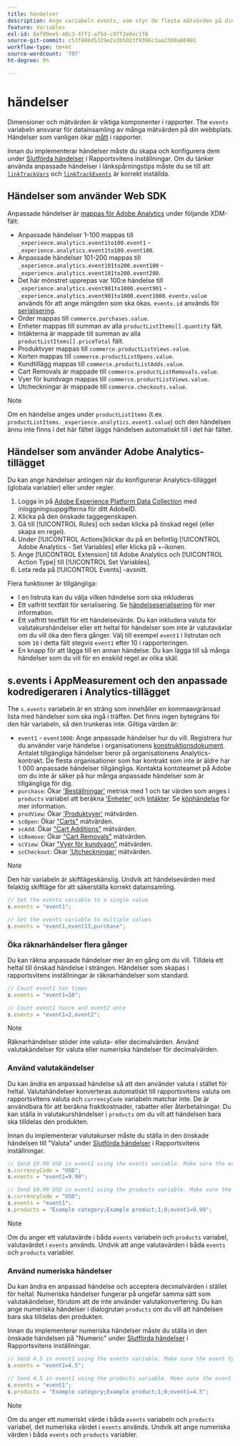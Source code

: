 ```yaml
---
title: händelser
description: Ange variabeln events, som styr de flesta mätvärden på din webbplats.
feature: Variables
exl-id: 6ef99ee5-40c3-4ff2-a75d-c97f2e8ec1f8
source-git-commit: c53f886d5329e2a3b5023f9396c3aa2360a86901
workflow-type: tm+mt
source-wordcount: '797'
ht-degree: 0%

---
```


# händelser

Dimensioner och mätvärden är viktiga komponenter i rapporter. The `events` variabeln ansvarar för datainsamling av många mätvärden på din webbplats. Händelser som vanligen ökar [mått](/help/components/metrics/overview.md) i rapporter.

Innan du implementerar händelser måste du skapa och konfigurera dem under [Slutförda händelser](/help/admin/admin/c-manage-report-suites/c-edit-report-suites/conversion-var-admin/c-success-events/success-event.md) i Rapportsvitens inställningar. Om du tänker använda anpassade händelser i länkspårningstips måste du se till att [`linkTrackVars`](../../config-vars/linktrackvars.md) och [`linkTrackEvents`](../../config-vars/linktrackevents.md) är korrekt inställda.

## Händelser som använder Web SDK

Anpassade händelser är [mappas för Adobe Analytics](https://experienceleague.adobe.com/docs/analytics/implementation/aep-edge/variable-mapping.html) under följande XDM-fält:

* Anpassade händelser 1-100 mappas till `_experience.analytics.event1to100.event1` - `_experience.analytics.event1to100.event100`.
* Anpassade händelser 101-200 mappas till `_experience.analytics.event101to200.event100` - `_experience.analytics.event101to200.event200`.
* Det här mönstret upprepas var 100:e händelse till `_experience.analytics.event901to1000.event901` - `_experience.analytics.event901to1000.event1000`. `eventx.value` används för att ange mängden som ska ökas. `eventx.id` används för [serialisering](event-serialization.md).
* Order mappas till `commerce.purchases.value`.
* Enheter mappas till summan av alla `productListItems[].quantity` fält.
* Intäkterna är mappade till summan av alla `productListItems[].priceTotal` fält.
* Produktvyer mappas till `commerce.productListViews.value`.
* Korten mappas till `commerce.productListOpens.value`.
* Kundtillägg mappas till `commerce.productListAdds.value`.
* Cart Removals är mappade till `commerce.productListRemovals.value`.
* Vyer för kundvagn mappas till `commerce.productListViews.value`.
* Utcheckningar är mappade till `commerce.checkouts.value`.

>[!NOTE]
>
>Om en händelse anges under `productListItems` (t.ex. `productListItems._experience.analytics.event1.value`) och den händelsen ännu inte finns i det här fältet läggs händelsen automatiskt till i det här fältet.

## Händelser som använder Adobe Analytics-tillägget

Du kan ange händelser antingen när du konfigurerar Analytics-tillägget (globala variabler) eller under regler.

1. Logga in på [Adobe Experience Platform Data Collection](https://experience.adobe.com/data-collection) med inloggningsuppgifterna för ditt AdobeID.
2. Klicka på den önskade taggegenskapen.
3. Gå till [!UICONTROL Rules] och sedan klicka på önskad regel (eller skapa en regel).
4. Under [!UICONTROL Actions]klickar du på en befintlig [!UICONTROL Adobe Analytics - Set Variables] eller klicka på +-ikonen.
5. Ange [!UICONTROL Extension] till Adobe Analytics och [!UICONTROL Action Type] till [!UICONTROL Set Variables].
6. Leta reda på [!UICONTROL Events] -avsnitt.

Flera funktioner är tillgängliga:

* I en listruta kan du välja vilken händelse som ska inkluderas
* Ett valfritt textfält för serialisering. Se [händelseserialisering](event-serialization.md) för mer information.
* Ett valfritt textfält för ett händelsevärde. Du kan inkludera valuta för valutakurshändelser eller ett heltal för händelser som inte är valutaväxlar om du vill öka den flera gånger. Välj till exempel `event1` i listrutan och som `10` i detta fält stegvis `event1` efter 10 i rapporteringen.
* En knapp för att lägga till en annan händelse. Du kan lägga till så många händelser som du vill för en enskild regel av olika skäl.

## s.events i AppMeasurement och den anpassade kodredigeraren i Analytics-tillägget

The `s.events` variabeln är en sträng som innehåller en kommaavgränsad lista med händelser som ska ingå i träffen. Det finns ingen bytegräns för den här variabeln, så den trunkeras inte. Giltiga värden är:

* `event1` - `event1000`: Ange anpassade händelser hur du vill. Registrera hur du använder varje händelse i organisationens [konstruktionsdokument](../../../prepare/solution-design.md). Antalet tillgängliga händelser beror på organisationens Analytics-kontrakt. De flesta organisationer som har kontrakt som inte är äldre har 1 000 anpassade händelser tillgängliga. Kontakta kontoteamet på Adobe om du inte är säker på hur många anpassade händelser som är tillgängliga för dig.
* `purchase`: Ökar [&#39;Beställningar&#39;](/help/components/metrics/orders.md) metrisk med 1 och tar värden som anges i `products` variabel att beräkna [&#39;Enheter&#39;](/help/components/metrics/units.md) och [Intäkter](/help/components/metrics/revenue.md). Se [köphändelse](event-purchase.md) för mer information.
* `prodView`: Ökar [&#39;Produktvyer&#39;](/help/components/metrics/product-views.md) mätvärden.
* `scOpen`: Ökar [&quot;Carts&quot;](/help/components/metrics/carts.md) mätvärden.
* `scAdd`: Ökar [&quot;Cart Additions&quot;](/help/components/metrics/cart-additions.md) mätvärden.
* `scRemove`: Ökar [&quot;Cart Removals&quot;](/help/components/metrics/cart-removals.md) mätvärden.
* `scView`: Ökar [&quot;Vyer för kundvagn&quot;](/help/components/metrics/cart-views.md) mätvärden.
* `scCheckout`: Ökar [&#39;Utcheckningar&#39;](/help/components/metrics/checkouts.md) mätvärden.

>[!NOTE]
>
>Den här variabeln är skiftlägeskänslig. Undvik att händelsevärden med felaktig skiftläge för att säkerställa korrekt datainsamling.

```js
// Set the events variable to a single value
s.events = "event1";

// Set the events variable to multiple values
s.events = "event1,event13,purchase";
```

### Öka räknarhändelser flera gånger

Du kan räkna anpassade händelser mer än en gång om du vill. Tilldela ett heltal till önskad händelse i strängen. Händelser som skapas i rapportsvitens inställningar är räknarhändelser som standard.

```js
// Count event1 ten times
s.events = "event1=10";

// Count event1 twice and event2 once
s.events = "event1=2,event2";
```

>[!NOTE]
>
>Räknarhändelser stöder inte valuta- eller decimalvärden. Använd valutakändelser för valuta eller numeriska händelser för decimalvärden.

### Använd valutakändelser

Du kan ändra en anpassad händelse så att den använder valuta i stället för heltal. Valutahändelser konverteras automatiskt till rapportsvitens valuta om rapportsvitens valuta och `currencyCode` variabeln matchar inte. De är användbara för att beräkna fraktkostnader, rabatter eller återbetalningar. Du kan ställa in valutakurshändelser i `products` om du vill att händelsen bara ska tilldelas den produkten.

Innan du implementerar valutakurser måste du ställa in den önskade händelsen till &quot;Valuta&quot; under [Slutförda händelser](/help/admin/admin/c-manage-report-suites/c-edit-report-suites/conversion-var-admin/c-success-events/success-event.md) i Rapportsvitens inställningar.

```js
// Send $9.99 USD in event1 using the events variable. Make sure the event type for event1 is Currency in Report suite settings
s.currencyCode = "USD";
s.events = "event1=9.99";

// Send $9.99 USD in event1 using the products variable. Make sure the event type for event1 is Currency in Report suite settings
s.currencyCode = "USD";
s.events = "event1";
s.products = "Example category;Example product;1;0;event1=9.99";
```

>[!NOTE]
>
>Om du anger ett valutavärde i båda `events` variabeln och `products` variabel, valutavärdet i `events` används. Undvik att ange valutavärden i båda `events` och `products` variabler.

### Använd numeriska händelser

Du kan ändra en anpassad händelse och acceptera decimalvärden i stället för heltal. Numeriska händelser fungerar på ungefär samma sätt som valutakändelser, förutom att de inte använder valutakonvertering. Du kan ange numeriska händelser i dialogrutan `products` om du vill att händelsen bara ska tilldelas den produkten.

Innan du implementerar numeriska händelser måste du ställa in den önskade händelsen på &quot;Numeric&quot; under [Slutförda händelser](/help/admin/admin/c-manage-report-suites/c-edit-report-suites/conversion-var-admin/c-success-events/success-event.md) i Rapportsvitens inställningar.

```js
// Send 4.5 in event1 using the events variable. Make sure the event type for event1 is Numeric in Report suite settings
s.events = "event1=4.5";

// Send 4.5 in event1 using the products variable. Make sure the event type for event1 is Numeric in Report suite settings
s.events = "event1";
s.products = "Example category;Example product;1;0;event1=4.5";
```

>[!NOTE]
>
>Om du anger ett numeriskt värde i båda `events` variabeln och `products` variabel, det numeriska värdet i `events` används. Undvik att ange numeriska värden i båda `events` och `products` variabler.
